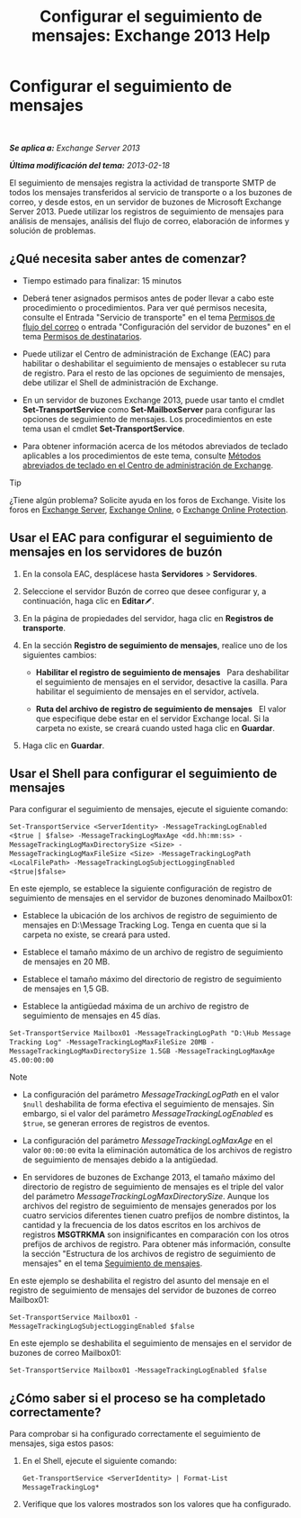 ﻿---
title: 'Configurar el seguimiento de mensajes: Exchange 2013 Help'
TOCTitle: Configurar el seguimiento de mensajes
ms:assetid: 50eb5213-cf27-4179-b427-38d751ee4a70
ms:mtpsurl: https://technet.microsoft.com/es-es/library/Aa997984(v=EXCHG.150)
ms:contentKeyID: 51406514
ms.date: 04/23/2018
mtps_version: v=EXCHG.150
ms.translationtype: HT
---

# Configurar el seguimiento de mensajes

 

_**Se aplica a:** Exchange Server 2013_

_**Última modificación del tema:** 2013-02-18_

El seguimiento de mensajes registra la actividad de transporte SMTP de todos los mensajes transferidos al servicio de transporte o a los buzones de correo, y desde estos, en un servidor de buzones de Microsoft Exchange Server 2013. Puede utilizar los registros de seguimiento de mensajes para análisis de mensajes, análisis del flujo de correo, elaboración de informes y solución de problemas.

## ¿Qué necesita saber antes de comenzar?

  - Tiempo estimado para finalizar: 15 minutos

  - Deberá tener asignados permisos antes de poder llevar a cabo este procedimiento o procedimientos. Para ver qué permisos necesita, consulte el Entrada "Servicio de transporte" en el tema [Permisos de flujo del correo](mail-flow-permissions-exchange-2013-help.md) o entrada "Configuración del servidor de buzones" en el tema [Permisos de destinatarios](recipients-permissions-exchange-2013-help.md).

  - Puede utilizar el Centro de administración de Exchange (EAC) para habilitar o deshabilitar el seguimiento de mensajes o establecer su ruta de registro. Para el resto de las opciones de seguimiento de mensajes, debe utilizar el Shell de administración de Exchange.

  - En un servidor de buzones Exchange 2013, puede usar tanto el cmdlet **Set-TransportService** como **Set-MailboxServer** para configurar las opciones de seguimiento de mensajes. Los procedimientos en este tema usan el cmdlet **Set-TransportService**.

  - Para obtener información acerca de los métodos abreviados de teclado aplicables a los procedimientos de este tema, consulte [Métodos abreviados de teclado en el Centro de administración de Exchange](keyboard-shortcuts-in-the-exchange-admin-center-exchange-online-protection-help.md).


> [!TIP]
> ¿Tiene algún problema? Solicite ayuda en los foros de Exchange. Visite los foros en <A href="https://go.microsoft.com/fwlink/p/?linkid=60612">Exchange Server</A>, <A href="https://go.microsoft.com/fwlink/p/?linkid=267542">Exchange Online</A>, o <A href="https://go.microsoft.com/fwlink/p/?linkid=285351">Exchange Online Protection</A>.



## Usar el EAC para configurar el seguimiento de mensajes en los servidores de buzón

1.  En la consola EAC, desplácese hasta **Servidores** \> **Servidores**.

2.  Seleccione el servidor Buzón de correo que desee configurar y, a continuación, haga clic en **Editar**![Icono Editar](images/Bb124582.6f53ccb2-1f13-4c02-bea0-30690e6ea71d(EXCHG.150).gif "Icono Editar").

3.  En la página de propiedades del servidor, haga clic en **Registros de transporte**.

4.  En la sección **Registro de seguimiento de mensajes**, realice uno de los siguientes cambios:
    
      - **Habilitar el registro de seguimiento de mensajes**   Para deshabilitar el seguimiento de mensajes en el servidor, desactive la casilla. Para habilitar el seguimiento de mensajes en el servidor, actívela.
    
      - **Ruta del archivo de registro de seguimiento de mensajes**   El valor que especifique debe estar en el servidor Exchange local. Si la carpeta no existe, se creará cuando usted haga clic en **Guardar**.

5.  Haga clic en **Guardar**.

## Usar el Shell para configurar el seguimiento de mensajes

Para configurar el seguimiento de mensajes, ejecute el siguiente comando:

    Set-TransportService <ServerIdentity> -MessageTrackingLogEnabled <$true | $false> -MessageTrackingLogMaxAge <dd.hh:mm:ss> -MessageTrackingLogMaxDirectorySize <Size> -MessageTrackingLogMaxFileSize <Size> -MessageTrackingLogPath <LocalFilePath> -MessageTrackingLogSubjectLoggingEnabled <$true|$false>

En este ejemplo, se establece la siguiente configuración de registro de seguimiento de mensajes en el servidor de buzones denominado Mailbox01:

  -  
    Establece la ubicación de los archivos de registro de seguimiento de mensajes en D:\\Message Tracking Log. Tenga en cuenta que si la carpeta no existe, se creará para usted.

  -  
    Establece el tamaño máximo de un archivo de registro de seguimiento de mensajes en 20 MB.

  -  
    Establece el tamaño máximo del directorio de registro de seguimiento de mensajes en 1,5 GB.

  -  
    Establece la antigüedad máxima de un archivo de registro de seguimiento de mensajes en 45 días.

<!-- end list -->

    Set-TransportService Mailbox01 -MessageTrackingLogPath "D:\Hub Message Tracking Log" -MessageTrackingLogMaxFileSize 20MB -MessageTrackingLogMaxDirectorySize 1.5GB -MessageTrackingLogMaxAge 45.00:00:00


> [!NOTE]
> <UL>
> <LI>
> <P>La configuración del parámetro <EM>MessageTrackingLogPath</EM> en el valor <CODE>$null</CODE> deshabilita de forma efectiva el seguimiento de mensajes. Sin embargo, si el valor del parámetro <EM>MessageTrackingLogEnabled</EM> es <CODE>$true</CODE>, se generan errores de registros de eventos.</P>
> <LI>
> <P>La configuración del parámetro <EM>MessageTrackingLogMaxAge</EM> en el valor <CODE>00:00:00</CODE> evita la eliminación automática de los archivos de registro de seguimiento de mensajes debido a la antigüedad.</P>
> <LI>
> <P>En servidores de buzones de Exchange&nbsp;2013, el tamaño máximo del directorio de registro de seguimiento de mensajes es el triple del valor del parámetro <EM>MessageTrackingLogMaxDirectorySize</EM>. Aunque los archivos del registro de seguimiento de mensajes generados por los cuatro servicios diferentes tienen cuatro prefijos de nombre distintos, la cantidad y la frecuencia de los datos escritos en los archivos de registros <STRONG>MSGTRKMA</STRONG> son insignificantes en comparación con los otros prefijos de archivos de registro. Para obtener más información, consulte la sección "Estructura de los archivos de registro de seguimiento de mensajes" en el tema <A href="message-tracking-exchange-2013-help.md">Seguimiento de mensajes</A>.</P></LI></UL>



En este ejemplo se deshabilita el registro del asunto del mensaje en el registro de seguimiento de mensajes del servidor de buzones de correo Mailbox01:

    Set-TransportService Mailbox01 -MessageTrackingLogSubjectLoggingEnabled $false

En este ejemplo se deshabilita el seguimiento de mensajes en el servidor de buzones de correo Mailbox01:

    Set-TransportService Mailbox01 -MessageTrackingLogEnabled $false

## ¿Cómo saber si el proceso se ha completado correctamente?

Para comprobar si ha configurado correctamente el seguimiento de mensajes, siga estos pasos:

1.  En el Shell, ejecute el siguiente comando:
    
        Get-TransportService <ServerIdentity> | Format-List MessageTrackingLog*

2.  Verifique que los valores mostrados son los valores que ha configurado.


